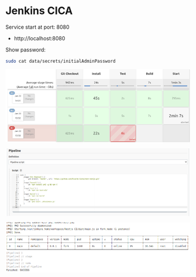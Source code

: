 # Jenkins CICA

Service start at port: 8080
- http://localhost:8080

Show password:
```bash
sudo cat data/secrets/initialAdminPassword
```

![Steps Status](./docs/imgs/steps-status.png)

![Pipeline Scripts](./docs/imgs/pipeline-script.png)

![Logs](./docs/imgs/logs.png)